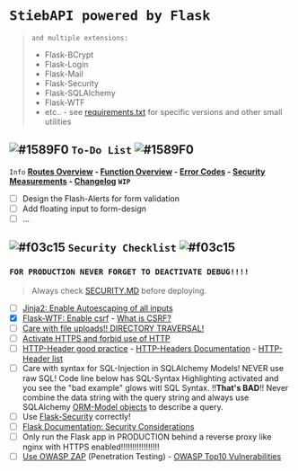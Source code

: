 # `StiebAPI powered by Flask`

> `and multiple extensions:`
>
> - Flask-BCrypt
> - Flask-Login
> - Flask-Mail
> - Flask-Security
> - Flask-SQLAlchemy
> - Flask-WTF
> - etc.. - see [requirements.txt](requirements.txt) for specific versions and other small utilities

## ![#1589F0](https://placehold.co/15x15/1589F0/1589F0.png) `To-Do List` ![#1589F0](https://placehold.co/15x15/1589F0/1589F0.png)
`Info` **[Routes Overview](development/docs/ROUTES.md) - [Function Overview](development/docs/FUNCTIONS.md) - [Error Codes](development/docs/ERR_CODES.md) - [Security Measurements](development/docs/SECURITY.md) - [Changelog](development/docs/CHANGELOG.md)** **`WIP`**

- [ ] Design the Flash-Alerts for form validation
- [ ] Add floating input to form-design
- [ ] ...

## ![#f03c15](https://placehold.co/15x15/f03c15/f03c15.png) `Security Checklist` ![#f03c15](https://placehold.co/15x15/f03c15/f03c15.png)

### `FOR PRODUCTION NEVER FORGET TO DEACTIVATE DEBUG!!!!`
> Always check [SECURITY.MD](development/docs/SECURITY.md) before deploying.

- [ ] [Jinja2: Enable Autoescaping of all inputs](https://jinja.palletsprojects.com/en/3.1.x/api/)
- [X] [Flask-WTF: Enable csrf](https://flask-wtf.readthedocs.io/en/0.15.x/csrf/) - [What is CSRF?](https://www.synopsys.com/glossary/what-is-csrf.html)
- [ ] [Care with file uploads!! DIRECTORY TRAVERSAL!](https://flask.palletsprojects.com/en/1.0.x/patterns/fileuploads/)
- [ ] [Activate HTTPS and forbid use of HTTP](https://www.youtube.com/watch?v=Gdys9qPjuKs)
- [ ] [HTTP-Header good practice](https://stackoverflow.com/questions/60566143/what-is-the-best-practice-for-changing-headers-in-a-flask-request) - [HTTP-Headers Documentation](https://developer.mozilla.org/en-US/docs/Web/HTTP/Headers?retiredLocale=de) - [HTTP-Header list](https://en.wikipedia.org/wiki/List_of_HTTP_header_fields)
- [ ] Care with syntax for SQL-Injection in SQLAlchemy Models! NEVER use raw SQL! Code line below has SQL-Syntax Highlighting activated and you see the "bad example" glows witl SQL Syntax. !!**That's BAD**!! Never combine the data string with the query string and always use SQLAlchemy [ORM-Model objects](https://docs.sqlalchemy.org/en/20/orm/) to describe a query.
- [ ] Use [Flask-Security](https://pythonhosted.org/Flask-Security/) correctly!
- [ ] [Flask Documentation: Security Considerations](https://flask.palletsprojects.com/en/2.2.x/security/)
- [ ] Only run the Flask app in PRODUCTION behind a reverse proxy like nginx with HTTPS enabled!!!!!!!!!!!!!!!!!
- [ ] [Use OWASP ZAP](https://www.zaproxy.org/) (Penetration Testing) - [OWASP Top10 Vulnerabilities](https://owasp.org/Top10/)